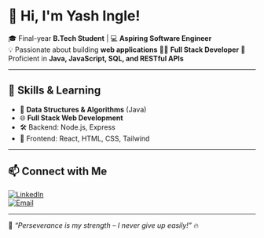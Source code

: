 # 👋 Hi, I'm Yash Ingle!

🎓 Final-year **B.Tech Student** | 💻 **Aspiring Software Engineer**  
💡 Passionate about building **web applications**
🧑‍💻 **Full Stack Developer**
📌 Proficient in **Java, JavaScript, SQL, and RESTful APIs**

---

## 🚀 Skills & Learning

- 🧠 **Data Structures & Algorithms** (Java)
- 🌐 **Full Stack Web Development**
- 🛠️ Backend: Node.js, Express  
- 🎨 Frontend: React, HTML, CSS, Tailwind  

---

## 📫 Connect with Me

[![LinkedIn](https://img.shields.io/badge/LinkedIn-Yash%20Ingle-blue?logo=linkedin)](https://www.linkedin.com/in/yash-ingle/)  
[![Email](https://img.shields.io/badge/Email-yashingle1307@gmail.com-red?logo=gmail)](mailto:yashingle1307@gmail.com)

---

💬 _“Perseverance is my strength – I never give up easily!”_ 🔥
